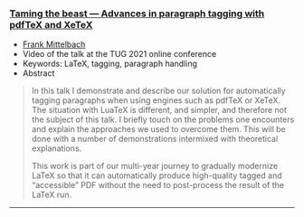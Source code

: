 

### [Taming the beast — Advances in paragraph tagging with pdfTeX and XeTeX](https://www.youtube.com/watch?v=7FQLnggVgDE)

+ [Frank Mittelbach]({{site.baseurl}}/about/team/#frank-mittelbach)
+ Video of the talk at the TUG 2021 online conference
+ Keywords: LaTeX, tagging, paragraph  handling
+ Abstract
> In this talk I demonstrate and describe our solution for automatically tagging paragraphs when using engines such as pdfTeX or XeTeX. The situation with LuaTeX is different, and simpler, and therefore not the subject of this talk. I briefly touch on the problems one encounters and explain the approaches we used to overcome them. This will be done with a number of demonstrations intermixed with theoretical explanations.
>
>This work is part of our multi-year journey to gradually modernize LaTeX so that it can automatically produce high-quality tagged and “accessible” PDF without the need to post-process the result of the LaTeX run.



***

